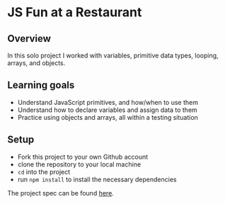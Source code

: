 # JS Fun at a Restaurant

## Overview

In this solo project I worked with variables, primitive
data types, looping, arrays, and objects. 

## Learning goals

  - Understand JavaScript primitives, and how/when to use them
  - Understand how to declare variables and assign data to them
  - Practice using objects and arrays, all within a testing situation

## Setup

  - Fork this project to your own Github account
  - clone the repository to your local machine
  - `cd` into the project
  - run `npm install` to install the necessary dependencies
  
  The project spec can be found [here](https://frontend.turing.io/projects/module-1/restaurant.html).

